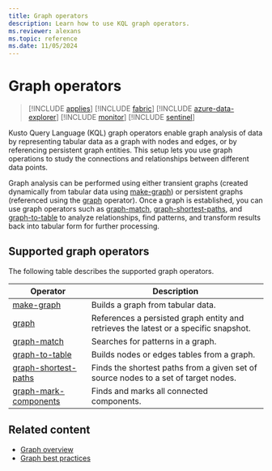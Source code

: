 ```yaml
---
title: Graph operators
description: Learn how to use KQL graph operators.
ms.reviewer: alexans
ms.topic: reference
ms.date: 11/05/2024
---
```

# Graph operators

> [!INCLUDE [applies](../includes/applies-to-version/applies.md)] [!INCLUDE [fabric](../includes/applies-to-version/fabric.md)] [!INCLUDE [azure-data-explorer](../includes/applies-to-version/azure-data-explorer.md)] [!INCLUDE [monitor](../includes/applies-to-version/monitor.md)] [!INCLUDE [sentinel](../includes/applies-to-version/sentinel.md)]

Kusto Query Language (KQL) graph operators enable graph analysis of data by representing tabular data as a graph with nodes and edges, or by referencing persistent graph entities. This setup lets you use graph operations to study the connections and relationships between different data points.

Graph analysis can be performed using either transient graphs (created dynamically from tabular data using [make-graph](make-graph-operator.md)) or persistent graphs (referenced using the [graph](graph-operator.md) operator). Once a graph is established, you can use graph operators such as [graph-match](graph-match-operator.md), [graph-shortest-paths](graph-shortest-paths-operator.md), and [graph-to-table](graph-to-table-operator.md) to analyze relationships, find patterns, and transform results back into tabular form for further processing.

## Supported graph operators

The following table describes the supported graph operators.

| Operator | Description |
|--|--|
| [make-graph](make-graph-operator.md) | Builds a graph from tabular data. |
| [graph](graph-operator.md) | References a persisted graph entity and retrieves the latest or a specific snapshot. |
| [graph-match](graph-match-operator.md) | Searches for patterns in a graph. |
| [graph-to-table](graph-to-table-operator.md) | Builds nodes or edges tables from a graph. |
| [graph-shortest-paths](graph-shortest-paths-operator.md) | Finds the shortest paths from a given set of source nodes to a set of target nodes. |
| [graph-mark-components](graph-mark-components-operator.md) | Finds and marks all connected components. |

## Related content

* [Graph overview](../../graph-overview?view=azure-data-explorer&preserve-view=true)
* [Graph best practices](../../graph-best-practices?view=azure-data-explorer&preserve-view=true)

